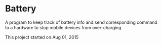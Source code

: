 # Battery
A program to keep track of battery info and send corresponding command to a hardware to stop mobile devices from over-charging

This project started on Aug 01, 2015
